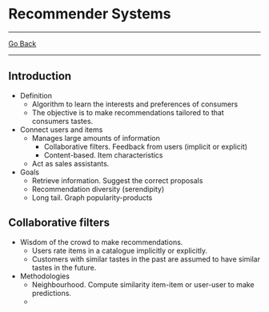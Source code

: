 # Recommender Systems
---
[Go Back](UNIOVI/3S2_IntSys/README.md)

---
## Introduction
- Definition
	- Algorithm to learn the interests and preferences of consumers
	- The objective is to make recommendations tailored to that consumers tastes.
- Connect users and items
	- Manages large amounts of information
		- Collaborative filters. Feedback from users (implicit or explicit)
		- Content-based. Item characteristics
	- Act as sales assistants.
- Goals
	- Retrieve information. Suggest the correct proposals
	- Recommendation diversity (serendipity)
	- Long tail. Graph popularity-products
## Collaborative filters
- Wisdom of the crowd to make recommendations.
	- Users rate items in a catalogue implicitly or explicitly.
	- Customers with similar tastes in the past are assumed to have similar tastes in the future.
- Methodologies
	- Neighbourhood. Compute similarity item-item or user-user to make predictions.
	- 